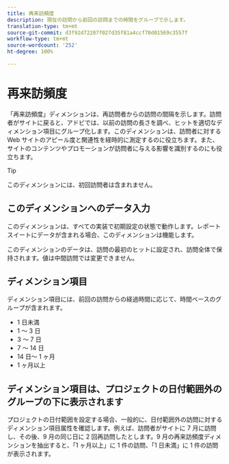 ```yaml
---
title: 再来訪頻度
description: 現在の訪問から前回の訪問までの時間をグループで示します。
translation-type: tm+mt
source-git-commit: d3f92d72207f027d35f81a4ccf70d01569c3557f
workflow-type: tm+mt
source-wordcount: '252'
ht-degree: 100%

---
```



# 再来訪頻度

「再来訪頻度」ディメンションは、再訪問者からの訪問の間隔を示します。訪問者がサイトに戻ると、アドビでは、以前の訪問の長さを調べ、ヒットを適切なディメンション項目にグループ化します。このディメンションは、訪問者に対する Web サイトのアピール度と関連性を経時的に測定するのに役立ちます。また、サイトのコンテンツやプロモーションが訪問者に与える影響を識別するのにも役立ちます。

>[!TIP]
>
>このディメンションには、初回訪問者は含まれません。

## このディメンションへのデータ入力

このディメンションは、すべての実装で初期設定の状態で動作します。レポートスイートにデータが含まれる場合、このディメンションは機能します。

このディメンションのデータは、訪問の最初のヒットに設定され、訪問全体で保持されます。値は中間訪問では変更できません。

## ディメンション項目

ディメンション項目には、前回の訪問からの経過時間に応じて、時間ベースのグループが含まれます。

* 1 日未満
* 1 ～ 3 日
* 3 ～ 7 日
* 7 ～ 14 日
* 14 日～ 1 ヶ月
* 1 ヶ月以上

## ディメンション項目は、プロジェクトの日付範囲外のグループの下に表示されます

プロジェクトの日付範囲を設定する場合、一般的に、日付範囲外の訪問に対するディメンション項目属性を確認します。例えば、訪問者がサイトに 7 月に訪問し、その後、9 月の同じ日に 2 回再訪問したとします。9 月の再来訪頻度ディメンションを抽出すると、「1 ヶ月以上」に 1 件の訪問、「1 日未満」に 1 件の訪問が表示されます。